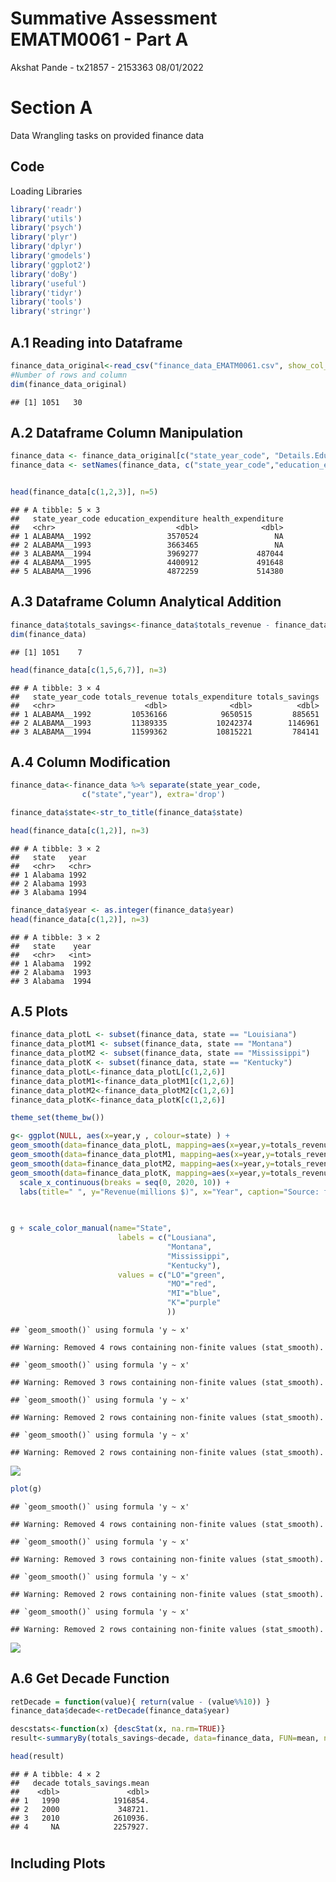 Summative Assessment EMATM0061 - Part A
================
Akshat Pande - tx21857 - 2153363
08/01/2022

# Section A

Data Wrangling tasks on provided finance data

## Code

Loading Libraries

``` r
library('readr')
library('utils')
library('psych')
library('plyr')
library('dplyr')
library('gmodels')
library('ggplot2')
library('doBy')
library('useful')
library('tidyr')
library('tools')
library('stringr')
```

## A.1 Reading into Dataframe

``` r
finance_data_original<-read_csv("finance_data_EMATM0061.csv", show_col_types = FALSE)
#Number of rows and column
dim(finance_data_original)
```

    ## [1] 1051   30

## A.2 Dataframe Column Manipulation

``` r
finance_data <- finance_data_original[c("state_year_code", "Details.Education.Education.Total","Details.Health.Health.Total.Expenditure","Details.Transportation.Highways.Highways.Total.Expenditure", "Totals.Revenue", "Totals.Expenditure")]
finance_data <- setNames(finance_data, c("state_year_code","education_expenditure","health_expenditure", "transport_expenditure", "totals_revenue", "totals_expenditure"))


head(finance_data[c(1,2,3)], n=5)
```

    ## # A tibble: 5 × 3
    ##   state_year_code education_expenditure health_expenditure
    ##   <chr>                           <dbl>              <dbl>
    ## 1 ALABAMA__1992                 3570524                 NA
    ## 2 ALABAMA__1993                 3663465                 NA
    ## 3 ALABAMA__1994                 3969277             487044
    ## 4 ALABAMA__1995                 4400912             491648
    ## 5 ALABAMA__1996                 4872259             514380

## A.3 Dataframe Column Analytical Addition

``` r
finance_data$totals_savings<-finance_data$totals_revenue - finance_data$totals_expenditure
dim(finance_data)
```

    ## [1] 1051    7

``` r
head(finance_data[c(1,5,6,7)], n=3)
```

    ## # A tibble: 3 × 4
    ##   state_year_code totals_revenue totals_expenditure totals_savings
    ##   <chr>                    <dbl>              <dbl>          <dbl>
    ## 1 ALABAMA__1992         10536166            9650515         885651
    ## 2 ALABAMA__1993         11389335           10242374        1146961
    ## 3 ALABAMA__1994         11599362           10815221         784141

## A.4 Column Modification

``` r
finance_data<-finance_data %>% separate(state_year_code,
                c("state","year"), extra='drop')

finance_data$state<-str_to_title(finance_data$state)

head(finance_data[c(1,2)], n=3)
```

    ## # A tibble: 3 × 2
    ##   state   year 
    ##   <chr>   <chr>
    ## 1 Alabama 1992 
    ## 2 Alabama 1993 
    ## 3 Alabama 1994

``` r
finance_data$year <- as.integer(finance_data$year)
head(finance_data[c(1,2)], n=3)
```

    ## # A tibble: 3 × 2
    ##   state    year
    ##   <chr>   <int>
    ## 1 Alabama  1992
    ## 2 Alabama  1993
    ## 3 Alabama  1994

## A.5 Plots

``` r
finance_data_plotL <- subset(finance_data, state == "Louisiana")
finance_data_plotM1 <- subset(finance_data, state == "Montana")
finance_data_plotM2 <- subset(finance_data, state == "Mississippi")
finance_data_plotK <- subset(finance_data, state == "Kentucky")
finance_data_plotL<-finance_data_plotL[c(1,2,6)]
finance_data_plotM1<-finance_data_plotM1[c(1,2,6)]
finance_data_plotM2<-finance_data_plotM2[c(1,2,6)]
finance_data_plotK<-finance_data_plotK[c(1,2,6)]

theme_set(theme_bw())

g<- ggplot(NULL, aes(x=year,y , colour=state) ) +
geom_smooth(data=finance_data_plotL, mapping=aes(x=year,y=totals_revenue/1000000 , colour=state), col="green", method="loess", linetype="dashed",) +
geom_smooth(data=finance_data_plotM1, mapping=aes(x=year,y=totals_revenue/1000000, colour=state), col="red", method="loess", linetype="dashed") +
geom_smooth(data=finance_data_plotM2, mapping=aes(x=year,y=totals_revenue/1000000, colour=state), col="blue", method="loess", linetype="dashed") +
geom_smooth(data=finance_data_plotK, mapping=aes(x=year,y=totals_revenue/1000000, colour=state), col="red", method="loess", linetype="dashed") +
  scale_x_continuous(breaks = seq(0, 2020, 10)) +
  labs(title=" ", y="Revenue(millions $)", x="Year", caption="Source: finance_data")

 
 
g + scale_color_manual(name="State", 
                        labels = c("Lousiana", 
                                   "Montana", 
                                   "Mississippi", 
                                   "Kentucky"), 
                        values = c("LO"="green", 
                                   "MO"="red", 
                                   "MI"="blue", 
                                   "K"="purple" 
                                   ))
```

    ## `geom_smooth()` using formula 'y ~ x'

    ## Warning: Removed 4 rows containing non-finite values (stat_smooth).

    ## `geom_smooth()` using formula 'y ~ x'

    ## Warning: Removed 3 rows containing non-finite values (stat_smooth).

    ## `geom_smooth()` using formula 'y ~ x'

    ## Warning: Removed 2 rows containing non-finite values (stat_smooth).

    ## `geom_smooth()` using formula 'y ~ x'

    ## Warning: Removed 2 rows containing non-finite values (stat_smooth).

![](tx21857_EMATM0061_A_Report_files/figure-gfm/unnamed-chunk-1-1.png)<!-- -->

``` r
plot(g)
```

    ## `geom_smooth()` using formula 'y ~ x'

    ## Warning: Removed 4 rows containing non-finite values (stat_smooth).

    ## `geom_smooth()` using formula 'y ~ x'

    ## Warning: Removed 3 rows containing non-finite values (stat_smooth).

    ## `geom_smooth()` using formula 'y ~ x'

    ## Warning: Removed 2 rows containing non-finite values (stat_smooth).

    ## `geom_smooth()` using formula 'y ~ x'

    ## Warning: Removed 2 rows containing non-finite values (stat_smooth).

![](tx21857_EMATM0061_A_Report_files/figure-gfm/unnamed-chunk-1-2.png)<!-- -->

## A.6 Get Decade Function

``` r
retDecade = function(value){ return(value - (value%%10)) }
finance_data$decade<-retDecade(finance_data$year)

descstats<-function(x) {descStat(x, na.rm=TRUE)}
result<-summaryBy(totals_savings~decade, data=finance_data, FUN=mean, na.rm=TRUE)

head(result)
```

    ## # A tibble: 4 × 2
    ##   decade totals_savings.mean
    ##    <dbl>               <dbl>
    ## 1   1990            1916854.
    ## 2   2000             348721.
    ## 3   2010            2610936.
    ## 4     NA            2257927.

# 

## Including Plots
